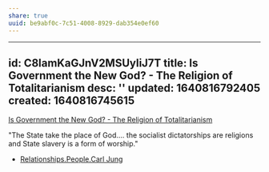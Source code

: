 ```yaml
---
share: true
uuid: be9abf0c-7c51-4008-8929-dab354e0ef60
---
```

---
id: C8IamKaGJnV2MSUyIiJ7T
title: Is Government the New God? - The Religion of Totalitarianism
desc: ''
updated: 1640816792405
created: 1640816745615
---

[Is Government the New God? - The Religion of Totalitarianism](https://odysee.com/@academyofideas:3/is-government-the-new-god-the-religion:c)


"The State take the place of God.... the socialist dictatorships are religions and State slavery is a form of worship."
  * [Relationships.People.Carl Jung](/undefined)
